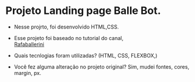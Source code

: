 # Projeto Landing page Balle Bot.


* Nesse projrto, foi desenvolvido HTML,CSS.

* Esse projeto foi baseado no tutorial do canal,  
[Rafaballerini](https://github.com/www.youtube.com/watch?v=llF6vD-RljE/frontbox-statter-files) 
  
 * Quais tecnlogias foram utilizadas? (HTML, CSS, FLEXBOX,)
  
* Você fez alguma alteração no projeto original? Sim, mudei fontes, cores, margin, px.
